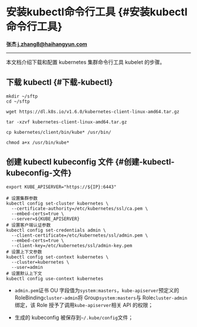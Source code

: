 # 安装kubectl命令行工具 {#安装kubectl命令行工具}

**张杰    j.zhang8@haihangyun.com**

---

本文档介绍下载和配置 kubernetes 集群命令行工具 kubelet 的步骤。

## 下载 kubectl {#下载-kubectl}

```
mkdir ~/sftp
cd ~/sftp

wget https://dl.k8s.io/v1.6.0/kubernetes-client-linux-amd64.tar.gz

tar -xzvf kubernetes-client-linux-amd64.tar.gz

cp kubernetes/client/bin/kube* /usr/bin/

chmod a+x /usr/bin/kube*
```

## 创建 kubectl kubeconfig 文件 {#创建-kubectl-kubeconfig-文件}

```
export KUBE_APISERVER="https://${IP}:6443"

# 设置集群参数
kubectl config set-cluster kubernetes \
  --certificate-authority=/etc/kubernetes/ssl/ca.pem \
  --embed-certs=true \
  --server=${KUBE_APISERVER}
# 设置客户端认证参数
kubectl config set-credentials admin \
  --client-certificate=/etc/kubernetes/ssl/admin.pem \
  --embed-certs=true \
  --client-key=/etc/kubernetes/ssl/admin-key.pem
# 设置上下文参数
kubectl config set-context kubernetes \
  --cluster=kubernetes \
  --user=admin
# 设置默认上下文
kubectl config use-context kubernetes
```

* `admin.pem`证书 OU 字段值为`system:masters`，`kube-apiserver`预定义的 RoleBinding`cluster-admin`将 Group`system:masters`与 Role`cluster-admin`绑定，该 Role 授予了调用`kube-apiserver`相关 API 的权限；

* 生成的 kubeconfig 被保存到`~/.kube/config`文件；



